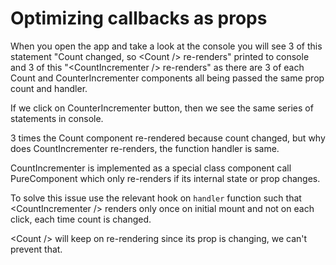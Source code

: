 # Optimizing callbacks as props

When you open the app and take a look at the console you will see 
3 of this statement "Count changed, so &lt;Count /> re-renders" printed to console
and 3 of this "&lt;CountIncrementer /> re-renders" as there are 3 of each Count and 
CounterIncrementer components all being passed the same prop count and handler.

If we click on CounterIncrementer button, then we see the same series of statements in console.

3 times the Count component re-rendered because count changed, but why does CountIncrementer re-renders,
the function handler is same.

CountIncrementer is implemented as a special class component call PureComponent which only re-renders if its internal state or 
prop changes.

To solve this issue use the relevant hook on <code>handler</code> function such that &lt;CountIncrementer /> renders only once on initial mount and not on each click, each time count is changed.

&lt;Count />  will keep on re-rendering since its prop is changing, we can't prevent that.
